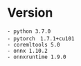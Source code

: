 # Version
```
- python 3.7.0
- pytorch　1.7.1+cu101
- coremltools 5.0
- onnx 1.10.2
- onnxruntime 1.9.0
```

